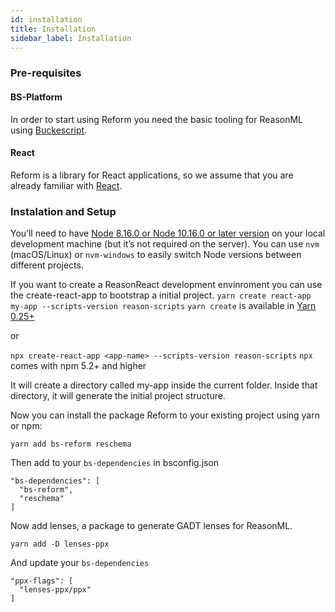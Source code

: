 ```yaml
---
id: installation
title: Installation
sidebar_label: Installation
---
```


### Pre-requisites

#### BS-Platform
 In order to start using Reform you need the basic tooling for ReasonML using [Buckescript](https://bucklescript.github.io/en/).

#### React
Reform is a library for React applications, so we assume that you are already familiar with [React](https://reactjs.org/).

### Instalation and Setup

You’ll need to have [Node 8.16.0 or Node 10.16.0 or later version](https://nodejs.org/en/) on your local development machine (but it’s not required on the server). You can use `nvm` (macOS/Linux) or `nvm-windows` to easily switch Node versions between different projects.

If you want to create a ReasonReact development envinroment you can use the create-react-app to bootstrap a initial project.
`yarn create react-app my-app --scripts-version reason-scripts`
`yarn create` is available in [Yarn 0.25+](https://yarnpkg.com/lang/en/)

or

`npx create-react-app <app-name> --scripts-version reason-scripts`
`npx` comes with npm 5.2+ and higher

It will create a directory called my-app inside the current folder.
Inside that directory, it will generate the initial project structure.

Now you can install the package Reform to your existing project using yarn or npm:
```
yarn add bs-reform reschema
```

Then add to your `bs-dependencies` in bsconfig.json
```
"bs-dependencies": [
  "bs-reform",
  "reschema"
]
```

Now add lenses, a package to generate GADT lenses for ReasonML.
```
yarn add -D lenses-ppx
```

And update your `bs-dependencies`
```
"ppx-flags": [
  "lenses-ppx/ppx"
]
```
